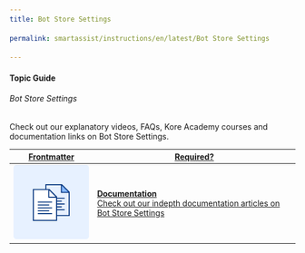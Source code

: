 ```yaml
---
title: Bot Store Settings

permalink: smartassist/instructions/en/latest/Bot Store Settings

---
```


#### Topic Guide
###### Bot Store Settings

  Check out our explanatory videos, FAQs, Kore Academy courses and documentation links on Bot Store Settings.



<a class="doc-link" target="_blank" href="https://developer.kore.ai/docs/bots/bot-settings/general-settings/">
 

| Frontmatter | Required? |
|-------------|-------------|
| ![alt text](images/docIcon.svg "Title") | **Documentation**  <br /> Check out our indepth documentation articles on Bot Store Settings | 


</a>
